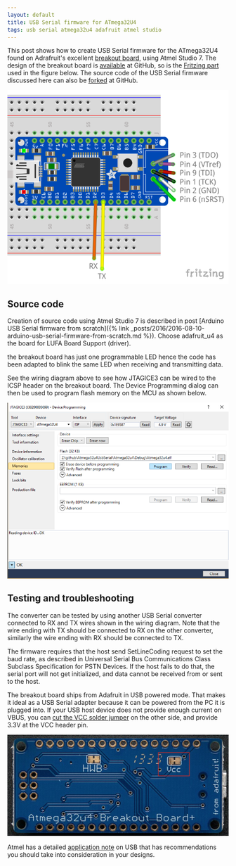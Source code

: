 ```yaml
---
layout: default
title: USB Serial firmware for ATmega32U4
tags: usb serial atmega32u4 adafruit atmel studio
---
```


This post shows how to create USB Serial firmware for the ATmega32U4 found on Adrafruit's excellent [breakout board](https://www.adafruit.com/products/296), using Atmel Studio 7\. The design of the breakout board is [available](https://github.com/adafruit/Atmega32u4-Breakout-Board) at GitHub, so is the [Fritzing part](https://github.com/adafruit/Fritzing-Library) used in the figure below. The source code of the USB Serial firmware discussed here can also be [forked](https://github.com/tewarid/atmega32u4-usb-serial) at GitHub.

![Adafruit's ATmega32U4 breakout](/assets/img/fritzing-atmega32u4-adafruit.png)

## Source code

Creation of source code using Atmel Studio 7 is described in post [Arduino USB Serial firmware from scratch]({% link _posts/2016/2016-08-10-arduino-usb-serial-firmware-from-scratch.md %}). Choose adafruit_u4 as the board for LUFA Board Support (driver).

the breakout board has just one programmable LED hence the code has been adapted to blink the same LED when receiving and transmitting data.

See the wiring diagram above to see how JTAGICE3 can be wired to the ICSP header on the breakout board. The Device Programming dialog can then be used to program flash memory on the MCU as shown below.

![Device Programming](/assets/img/atmel-studio-device-programming-usb-serial.png)

## Testing and troubleshooting

The converter can be tested by using another USB Serial converter connected to RX and TX wires shown in the wiring diagram. Note that the wire ending with TX should be connected to RX on the other converter, similarly the wire ending with RX should be connected to TX.

The firmware requires that the host send SetLineCoding request to set the baud rate, as described in Universal Serial Bus Communications Class Subclass Specification for PSTN Devices. If the host fails to do that, the serial port will not get initialized, and data cannot be received from or sent to the host.

The breakout board ships from Adafruit in USB powered mode. That makes it ideal as a USB Serial adapter because it can be powered from the PC it is plugged into. If your USB host device does not provide enough current on VBUS, you can [cut the VCC solder jumper](https://learn.adafruit.com/atmega32u4-breakout/design) on the other side, and provide 3.3V at the VCC header pin.

![Screen Shot 2016-11-14 at 12.11.11.png](/assets/img/atmega32u4-breakout-adafruit-vcc.png)

Atmel has a detailed [application note](http://ww1.microchip.com/downloads/en/AppNotes/doc8388.pdf) on USB that has recommendations you should take into consideration in your designs.
